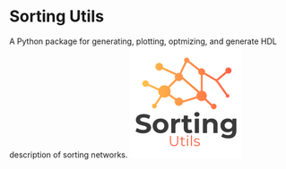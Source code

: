 # Sorting Utils
A Python package for generating, plotting, optmizing, and generate HDL description of sorting networks. 
![Alt text](doc/logo.png?raw=true "Title")